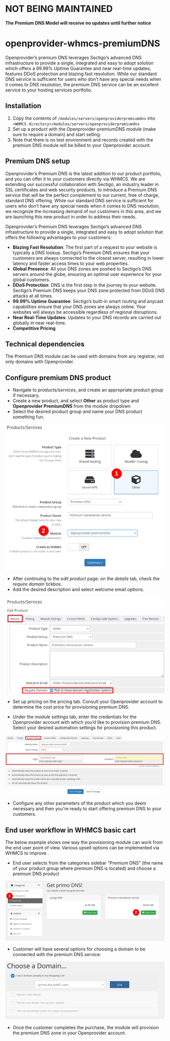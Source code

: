 # NOT BEING MAINTAINED

**The Premium DNS Model will receive no updates until further notice**

# openprovider-whmcs-premiumDNS 

Openprovider’s premium DNS leverages Sectigo’s advanced DNS infrastructure to provide a single, 
integrated and easy to adopt solution which offers a 99.99% Uptime Guarantee and near real-time updates, 
features DDoS protection and blazing fast resolution. While our standard DNS service is sufficient for 
users who don’t have any special needs when it comes to DNS resolution, the premium DNS service can be an excellent 
service to your hosting services portfolio.



## Installation

 1. Copy the contents of `/modules/servers/openproviderpremiumdns` into `<WHMCS directory>/modules/servers/openproviderpremiumdns` 
 2. Set up a product with the Openprovider-premiumDNS module (make sure to require a domain) and start selling.
 3. Note that there is no test environment and records created with the premium DNS module will be billed to your Openprovider account.



## Premium DNS setup

Openprovider’s Premium DNS is the latest addition to our product portfolio, and you can offer it to your customers directly via WHMCS. 
We are extending our successful collaboration with Sectigo, an industry leader in SSL certificates and web security products, 
to introduce a Premium DNS service that will be the perfect complement to our current, free of charge, standard DNS offering. 
While our standard DNS service is sufficient for users who don’t have any special needs when it comes to DNS resolution, 
we recognize the increasing demand of our customers in this area, and we are launching this new product in order to address their needs.

Openprovider’s Premium DNS leverages Sectigo’s advanced DNS infrastructure to provide a single, 
integrated and easy to adopt solution that offers the following advantages to your customers:

- **Blazing Fast Resolution**: The first part of a request to your website is typically a DNS lookup. Sectigo’s Premium DNS ensures that your customers are always connected to the closest server, resulting in lower latency and faster access times to your web properties.
- **Global Presence**: All your DNS zones are pushed to Sectigo’s DNS servers around the globe, ensuring an optimal user experience for your global customers.
- **DDoS Protection**: DNS is the first step in the journey to your website. Sectigo’s Premium DNS keeps your DNS zone protected from DDoS DNS attacks at all times.
- **99.99% Uptime Guarantee**: Sectigo’s built-in smart routing and anycast capabilities ensure that your DNS zones are always online. Your websites will always be accessible regardless of regional disruptions.
- **Near Real-Time Updates**: Updates to your DNS records are carried out globally in near real-time.
- **Competitive Pricing**



## Technical dependencies

The Premium DNS module can be used with domains from any registrar, not only domains with Openprovider. 



## Configure premium DNS product

- Navigate to *products/services*, and create an appropriate product group if necessary.
- Create a new product, and select **Other** as product type and **Openprovider PremiumDNS** from the module dropdown
- Select the desired product group and name your DNS product something fun.

![img](images/create_new_product_step1)

- After continuing to the *edit product* page: on the *details* tab, check the *require domain* tickbox.
- Add the desired description and select welcome email options.

![img](images/create_new_product_step2)



- Set up pricing on the pricing tab. Consult your Openprovider account to determine the cost price for provisioning premium DNS.

- Under the *module settings* tab, enter the credentials for the Openprovider account with which you’d like to provision premium DNS. Select your desired automation settings for provisioning this product.



![img](images/create_new_product_step3)

- Configure any other parameters of the product which you deem necessary and then you're ready to start offering premium DNS to your customers.



## End user workflow in WHMCS basic cart

The below example shows one way the provisioning module can work from the end user point of view. Various upsell options can be implemented via WHMCS to improve .

- End user selects from the categories sidebar “Premium DNS” (the name of your product group where premium DNS is located) and choose a premium DNS product

![img](images/end_user_workflow_step1)



- Customer will have several options for choosing a domain to be connected with the premium DNS service:



![img](images/end_user_workflow_step2)



- Once the customer completes the purchase, the module will provision the premium DNS zone in your Openprovider account. 
